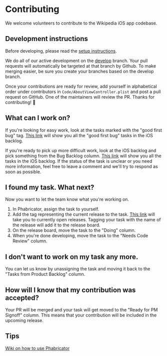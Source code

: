 # Contributing
We welcome volunteers to contribute to the Wikipedia iOS app codebase.

## Development instructions
Before developing, please read the [setup instructions](README.md).

We do all of our active development on the [develop](https://github.com/wikimedia/wikipedia-ios) branch. Your pull requests will automatically be targeted at that branch by Github. To make merging easier, be sure you create your branches based on the develop branch.

Once your contributions are ready for review, add yourself in alphabetical order under contributors in `Code/AboutViewController.plist` and post a pull request on GitHub. One of the maintainers will review the PR. Thanks for contributing! 🎉

## What can I work on?
If you're looking for easy work, look at the tasks marked with the "good first bug" tag. [This link](https://phabricator.wikimedia.org/project/board/782/query/7vYTqNgpvqjh/) will show you all the "good first bug" tasks in the iOS backlog.

If you're ready to pick up more difficult work, look at the iOS backlog and pick something from the Bug Backlog column. [This link](https://phabricator.wikimedia.org/project/board/782/) will show you all the tasks in the iOS backlog. If the status of the task is unclear or you need more information, feel free to leave a comment and we'll try to respond as soon as possible.

## I found my task. What next?
Now you want to let the team know what you're working on.

1. In Phabricator, assign the task to yourself.
2. Add the tag representing the current release to the task. [This link](https://phabricator.wikimedia.org/search/query/WlSMhOAWTG73/) will take you to currently open releases. Tagging your task with the name of the release will add it to the release board.
3. On the release board, move the task to the "Doing" column.
4. When you're done developing, move the task to the "Needs Code Review" column.

## I don't want to work on my task any more.
You can let us know by unassigning the task and moving it back to the "Tasks from Product Backlog" column.

## How will I know that my contribution was accepted?
Your PR will be merged and your task will get moved to the "Ready for PM Signoff" column. This means that your contribution will be included in the upcoming release.

## Tips
[Wiki on how to use Phabricator](https://www.mediawiki.org/wiki/Phabricator/Project_management)



